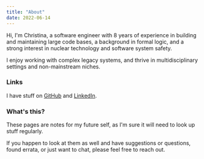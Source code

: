 ```yaml
---
title: "About"
date: 2022-06-14
---
```


Hi, I'm Christina, a software engineer with 8 years of experience in building and maintaining large code bases, a background in formal logic, and a strong interest in nuclear technology and software system safety.

I enjoy working with complex legacy systems, and thrive in multidisciplinary settings and non-mainstream niches.

### Links

I have stuff on [GitHub](https://github.com/cunger/) and [LinkedIn](https://www.linkedin.com/in/christina-unger).

### What's this?

These pages are notes for my future self, as I'm sure it will need to look up stuff regularly.

If you happen to look at them as well and have suggestions or questions, found errata, or just want to chat, please feel free to reach out.
